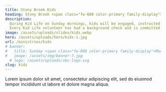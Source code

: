 ```yaml
---
title: Stony Brook Kids
heading: Stony Brook <span class="fw-600 color-primary family-display">Kids</span>
description:
  During Kid Life on Sunday mornings, kids will be engaged, instructed, and loved as they travel their own precious spiritual journeys!
  Every Kid Life volunteer has had a background check and is committed to making the ministry a safe, Biblically relevant, and fun environment for your kids.
image: /assets/uploads/slides/kids.webp
hero: /assets/uploads/hero/kids-1.jpg
url: /ministries/kids
# banner:
#   title: Sunday <span class="fw-600 color-primary family-display">Mornings</span>
#   image: /assets/img/banner-7.jpg
  # logo: /assets/uploads/sbc-logo.svg
slug: kids
---
```


Lorem ipsum dolor sit amet, consectetur adipiscing elit, sed do eiusmod tempor incididunt ut labore et dolore magna aliqua.